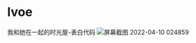 # lvoe
我和她在一起的时光屋-表白代码
![屏幕截图 2022-04-10 024859](https://user-images.githubusercontent.com/91841280/162588602-70c90cd3-2137-4db6-bb83-65d44ed67064.png)
